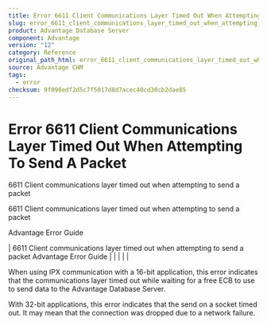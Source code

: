 ```yaml
---
title: Error 6611 Client Communications Layer Timed Out When Attempting To Send A Packet
slug: error_6611_client_communications_layer_timed_out_when_attempting_to_send_a_packet
product: Advantage Database Server
component: Advantage
version: "12"
category: Reference
original_path_html: error_6611_client_communications_layer_timed_out_when_attempting_to_send_a_packet.htm
source: Advantage CHM
tags:
  - error
checksum: 9f098edf2d5c7f5017d8d7acec40cd30cb2dae85
---
```


# Error 6611 Client Communications Layer Timed Out When Attempting To Send A Packet

6611 Client communications layer timed out when attempting to send a packet

6611 Client communications layer timed out when attempting to send a packet

Advantage Error Guide

| 6611 Client communications layer timed out when attempting to send a packet  Advantage Error Guide |  |  |  |  |

When using IPX communication with a 16-bit application, this error indicates that the communications layer timed out while waiting for a free ECB to use to send data to the Advantage Database Server.

With 32-bit applications, this error indicates that the send on a socket timed out. It may mean that the connection was dropped due to a network failure.
